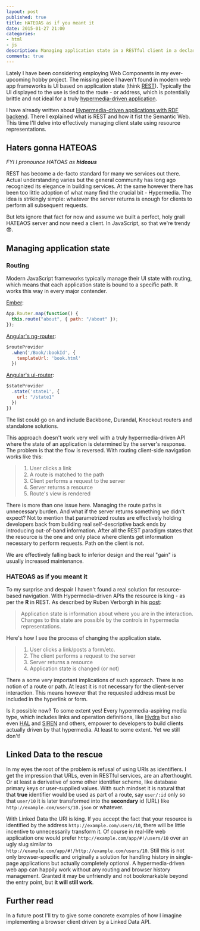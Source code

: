 ```yaml
---
layout: post
published: true
title: HATEOAS as if you meant it
date: 2015-01-27 21:00
categories:
- html
- js
description: Managing application state in a RESTful client in a declarative way
comments: true
---
```


Lately I have been considering employing Web Components in my ever-upcoming hobby
project. The missing piece I haven't found in modern web app frameworks is UI
based on application state (think [REST][rest]). Typically the UI displayed to the use
is tied to the route - or address, which is potentially brittle and not ideal for
a truly [hypermedia-driven application][hateoas].

<!--more-->

I have already written about [Hypermedia-driven applications with RDF
backend](/2014/06/rest-rdf-and-hypermedia/). There I explained what is REST and
how it fist the Semantic Web. This time I'll delve into effectively managing
client state using resource representations.

## Haters gonna HATEOAS

_FYI I pronounce HATOAS as __hideous___

REST has become a de-facto standard for many we services out there. Actual
understanding varies but the general community has long ago recognized its
elegance in building services. At the same however there has been too little
adoption of what many find the crucial bit - Hypermedia. The idea is strikingly
simple: whatever the server returns is enough for clients to perform all
subsequent requests.

But lets ignore that fact for now and assume we built a perfect, holy grail
HATEAOS server and now need a client. In JavaScript, so that we're trendy
:sunglasses:.

## Managing application state

### Routing

Modern JavaScript frameworks typically manage their UI state with routing, which
means that each application state is bound to a specific path. It works this way
in every major contender.

[Ember](http://emberjs.com/guides/routing/defining-your-routes/):

``` js
App.Router.map(function() {
  this.route("about", { path: "/about" });
});
```
[Angular's ng-router](https://docs.angularjs.org/api/ngRoute/service/$route#example):

``` js
$routeProvider
  .when('/Book/:bookId', {
    templateUrl: 'book.html'
  })
```

[Angular's ui-router](https://github.com/angular-ui/ui-router):

``` js
$stateProvider
  .state('state1', {
    url: "/state1"
  })
})
```

The list could go on and include Backbone, Durandal, Knockout routers and standalone
solutions.

This approach doesn't work very well with a truly hypermedia-driven API where the
state of an application is determined by the server's response. The problem is
that the flow is reversed. With routing client-side navigation works like this:

> 1. User clicks a link
> 2. A route is matched to the path
> 3. Client performs a request to the server
> 4. Server returns a resource
> 5. Route's view is rendered

There is more than one issue here. Managing the route paths is unnecessary burden.
And what if the server returns something we didn't expect? Not to mention that
parametrized routes are effectively holding developers back from building
real self-descriptive back ends by introducing out-of-band information. After all
the REST paradigm states that the resource is the one and only place where clients
get information necessary to perform requests. Path on the client is not.

We are effectively falling back to inferior design and the real "gain" is usually increased maintenance.

### HATEOAS as if you meant it

To my surprise and despair I haven't found a real solution for resource-based
navigation. With Hypermedia-driven APIs the resource is king - as per the __R__ in REST.
As described by Ruben Verborgh in his [post][rest]:

> Application state is information about where you are in the interaction.
> Changes to this state are possible by the controls in hypermedia representations.

Here's how I see the process of changing the application state.

> 1. User clicks a link/posts a form/etc.
> 2. The client performs a request to the server
> 3. Server returns a resource
> 4. Application state is changed (or not)

There a some very important implications of such approach. There is no notion of a route or path.
At least it is not necessary for the client-server interaction. This means however that the
requested address must be included in the hyperlink or form.

Is it possible now? To some extent yes! Every hypermedia-aspiring media type, which
includes links and operation definitions, like [Hydra][Hydra] but also even [HAL][HAL]
and [SIREN][SIREN] and others, empower to developers to build clients actually driven
by that hypermedia. At least to some extent. Yet we still don't!

## Linked Data to the rescue

In my eyes the root of the problem is refusal of using URIs as identifiers. I get the impression
that URLs, even in RESTful services, are an afterthought. Or at least a derivative of some other
identifier scheme, like database primary keys or user-supplied values. With such mindset it is
natural that that __true__ identifier would be used as part of a route, say `user/:id` only so
that `user/10` it is later transformed into the __secondary__ id (URL) like `http://example.com/users/10.json`
or whatever.

With Linked Data the URI is king. If you accept the fact that your resource is identified by the
address `http://example.com/users/10`, there will be little incentive to unnecessarily transform it.
Of course in real-life web application one would prefer `http://example.com/app/#!/users/10`
over an ugly slug similar to `http://example.com/app/#!/http://example.com/users/10`. Still this is not only
browser-specific and originally a solution for handling history in single-page applications but
actually completely optional. A hypermedia-driven web app can happily work without any routing and
browser history management. Granted it may be unfriendly and not bookmarkable beyond the entry point,
but __it will still work__.

## Further read

In a future post I'll try to give some concrete examples of how I imagine implementing a browser
client driven by a Linked Data API.

[wc]: http://webcomponents.org/
[eric]: https://twitter.com/ebidel
[shift]: http://webcomponents.org/presentations/web-components-a-tectonic-shift-for-web-development-at-google-io/
[rest]: http://ruben.verborgh.org/blog/2012/08/24/rest-wheres-my-state/
[hateoas]: http://restcookbook.com/Basics/hateoas/
[Hydra]: http://www.markus-lanthaler.com/hydra/
[HAL]: http://stateless.co/hal_specification.html
[SIREN]: https://github.com/kevinswiber/siren